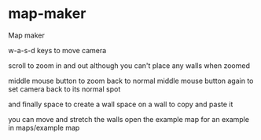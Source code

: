 # map-maker
Map maker

w-a-s-d keys to move camera

scroll to zoom in and out
although you can't place any walls when zoomed

middle mouse button to zoom back to normal
middle mouse button again to set camera back to its normal spot

and finally space to create a wall
space on a wall to copy and paste it

you can move and stretch the walls
open the example map for an example in maps/example map
